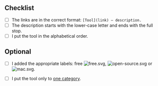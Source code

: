 ## Checklist

* [ ] The links are in the correct format: ``[Tool](link) — description.``
* [ ] The description starts with the lower-case letter and ends with the full stop.
* [ ] I put the tool in the alphabetical order.

## Optional

* [ ] I added the appropriate labels: free ![free.svg](https://github.com/LisaDziuba/Awesome-Design-Tools/blob/master/Media/free.svg), ![open-source.svg](https://github.com/LisaDziuba/Awesome-Design-Tools/blob/master/Media/open-source.svg) or ![mac.svg](https://github.com/LisaDziuba/Awesome-Design-Tools/blob/master/Media/mac.svg).
* [ ] I put the tool only to [one category](https://github.com/LisaDziuba/Awesome-Design-Tools/blob/master/Contribution_Guidelines.md#one-tool-can-go-only-to-one-category). 

